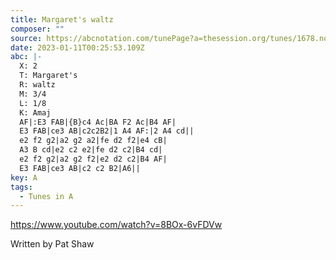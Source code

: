 ```yaml
---
title: Margaret's waltz
composer: ""
source: https://abcnotation.com/tunePage?a=thesession.org/tunes/1678.no-ext/0002
date: 2023-01-11T00:25:53.109Z
abc: |-
  X: 2
  T: Margaret's
  R: waltz
  M: 3/4
  L: 1/8
  K: Amaj
  AF|:E3 FAB|{B}c4 Ac|BA F2 Ac|B4 AF|
  E3 FAB|ce3 AB|c2c2B2|1 A4 AF:|2 A4 cd||
  e2 f2 g2|a2 g2 a2|fe d2 f2|e4 cB|
  A3 B cd|e2 c2 e2|fe d2 c2|B4 cd|
  e2 f2 g2|a2 g2 f2|e2 d2 c2|B4 AF|
  E3 FAB|ce3 AB|c2 c2 B2|A6||
key: A
tags:
  - Tunes in A
---
```

https://www.youtube.com/watch?v=8BOx-6vFDVw

Written by Pat Shaw